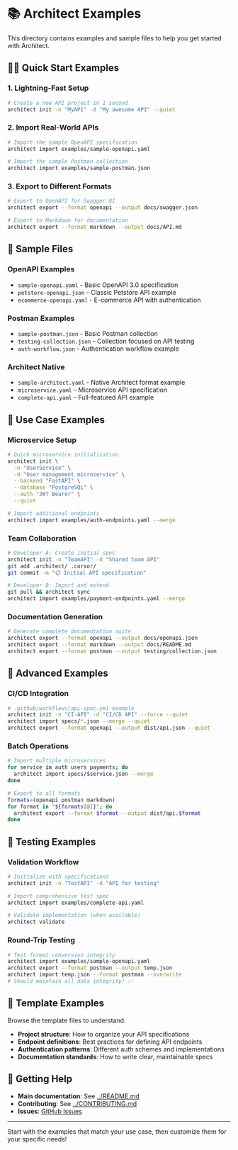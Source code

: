 # 📚 Architect Examples

This directory contains examples and sample files to help you get started with Architect.

## 🏃‍♂️ Quick Start Examples

### 1. Lightning-Fast Setup
```bash
# Create a new API project in 1 second
architect init -n "MyAPI" -d "My awesome API" --quiet
```

### 2. Import Real-World APIs
```bash
# Import the sample OpenAPI specification
architect import examples/sample-openapi.yaml

# Import the sample Postman collection
architect import examples/sample-postman.json
```

### 3. Export to Different Formats
```bash
# Export to OpenAPI for Swagger UI
architect export --format openapi --output docs/swagger.json

# Export to Markdown for documentation
architect export --format markdown --output docs/API.md
```

## 📁 Sample Files

### OpenAPI Examples
- `sample-openapi.yaml` - Basic OpenAPI 3.0 specification
- `petstore-openapi.json` - Classic Petstore API example
- `ecommerce-openapi.yaml` - E-commerce API with authentication

### Postman Examples  
- `sample-postman.json` - Basic Postman collection
- `testing-collection.json` - Collection focused on API testing
- `auth-workflow.json` - Authentication workflow example

### Architect Native
- `sample-architect.yaml` - Native Architect format example
- `microservice.yaml` - Microservice API specification
- `complete-api.yaml` - Full-featured API example

## 🎯 Use Case Examples

### Microservice Setup
```bash
# Quick microservice initialization
architect init \
  -n "UserService" \
  -d "User management microservice" \
  --backend "FastAPI" \
  --database "PostgreSQL" \
  --auth "JWT Bearer" \
  --quiet

# Import additional endpoints
architect import examples/auth-endpoints.yaml --merge
```

### Team Collaboration
```bash
# Developer A: Create initial spec
architect init -n "TeamAPI" -d "Shared team API"
git add .architect/ .cursor/
git commit -m "📋 Initial API specification"

# Developer B: Import and extend  
git pull && architect sync
architect import examples/payment-endpoints.yaml --merge
```

### Documentation Generation
```bash
# Generate complete documentation suite
architect export --format openapi --output docs/openapi.json
architect export --format markdown --output docs/README.md
architect export --format postman --output testing/collection.json
```

## 🔧 Advanced Examples

### CI/CD Integration
```bash
# .github/workflows/api-spec.yml example
architect init -n "CI-API" -d "CI/CD API" --force --quiet
architect import specs/*.json --merge --quiet
architect export --format openapi --output dist/api.json --quiet
```

### Batch Operations
```bash
# Import multiple microservices
for service in auth users payments; do
  architect import specs/$service.json --merge
done

# Export to all formats
formats=(openapi postman markdown)
for format in "${formats[@]}"; do
  architect export --format $format --output dist/api.$format
done
```

## 🧪 Testing Examples

### Validation Workflow
```bash
# Initialize with specifications
architect init -n "TestAPI" -d "API for testing"

# Import comprehensive test spec
architect import examples/complete-api.yaml

# Validate implementation (when available)
architect validate
```

### Round-Trip Testing
```bash
# Test format conversion integrity
architect import examples/sample-openapi.yaml
architect export --format postman --output temp.json
architect import temp.json --format postman --overwrite
# Should maintain all data integrity! ✅
```

## 🎨 Template Examples

Browse the template files to understand:
- **Project structure**: How to organize your API specifications
- **Endpoint definitions**: Best practices for defining API endpoints  
- **Authentication patterns**: Different auth schemes and implementations
- **Documentation standards**: How to write clear, maintainable specs

## 🚀 Getting Help

- **Main documentation**: See [../README.md](../README.md)
- **Contributing**: See [../CONTRIBUTING.md](../CONTRIBUTING.md)
- **Issues**: [GitHub Issues](https://github.com/faisalahmedsifat/architect/issues)

---

Start with the examples that match your use case, then customize them for your specific needs!
